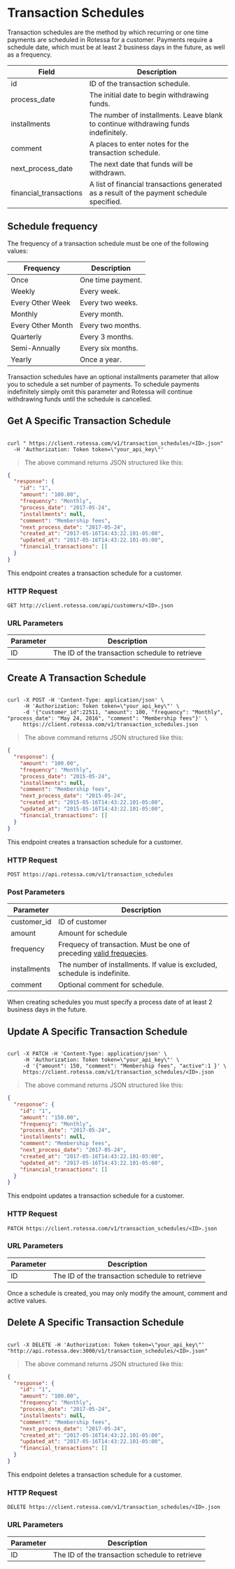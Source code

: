 # Transaction Schedules

Transaction schedules are the method by which recurring or one time payments are scheduled in Rotessa for a customer. Payments require a schedule date, which must be at least 2 business days in the future, as well as a frequency.

Field | Description
--------- | -----------
id | ID of the transaction schedule.
process_date | The initial date to begin withdrawing funds.
installments | The number of installments. Leave blank to continue withdrawing funds indefinitely.
comment | A places to enter notes for the transaction schedule.
next_process_date | The next date that funds will be withdrawn.
financial_transactions | A list of financial transactions generated as a result of the payment schedule specified.

## Schedule frequency
The frequency of a transaction schedule must be one of the following values:

Frequency | Description
--------- | -------
Once | One time payment.
Weekly | Every week.
Every Other Week | Every two weeks.
Monthly | Every month.
Every Other Month | Every two months.
Quarterly | Every 3 months.
Semi-Annually | Every six months.
Yearly | Once a year.

Transaction schedules have an optional installments parameter that allow you to schedule a set number of payments. To schedule payments indefinitely simply omit this parameter and Rotessa will continue withdrawing funds until the schedule is cancelled.

## Get A Specific Transaction Schedule

```shell

curl " https://client.rotessa.com/v1/transaction_schedules/<ID>.json" 
  -H 'Authorization: Token token=\"your_api_key\"'

```

> The above command returns JSON structured like this:

```json
{
  "response": {
    "id": "1",
    "amount": "100.00",
    "frequency": "Monthly",
    "process_date": "2017-05-24",
    "installments": null,
    "comment": "Membership fees",
    "next_process_date": "2017-05-24",
    "created_at": "2017-05-16T14:43:22.101-05:00",
    "updated_at": "2017-05-16T14:43:22.101-05:00",
    "financial_transactions": []
  }
}
```

This endpoint creates a transaction schedule for a customer.

### HTTP Request

`GET http://client.rotessa.com/api/customers/<ID>.json
`

### URL Parameters

Parameter | Description
--------- | -----------
ID | The ID of the transaction schedule to retrieve


## Create A Transaction Schedule

```shell

curl -X POST -H 'Content-Type: application/json' \ 
     -H 'Authorization: Token token=\"your_api_key\"' \
     -d '{"customer_id":22511, "amount": 100, "frequency": "Monthly", "process_date": "May 24, 2016", "comment": "Membership fees"}' \
     https://client.rotessa.com/v1/transaction_schedules.json
```

> The above command returns JSON structured like this:

```json
{
  "response": {
    "amount": "100.00",
    "frequency": "Monthly",
    "process_date": "2015-05-24",
    "installments": null,
    "comment": "Membership fees",
    "next_process_date": "2015-05-24",
    "created_at": "2015-05-16T14:43:22.101-05:00",
    "updated_at": "2015-05-16T14:43:22.101-05:00",
    "financial_transactions": []
  }
}
```

This endpoint creates a transaction schedule for a customer.

### HTTP Request

`POST https://api.rotessa.com/v1/transaction_schedules`

### Post Parameters

Parameter | Description
--------- | -----------
customer_id | ID of customer
amount | Amount for schedule
frequency | Frequecy of transaction. Must be one of preceding <a href="#schedule-frequency">valid frequecies</a>.
installments | The number of installments. If value is excluded, schedule is indefinite.
comment | Optional comment for schedule.


<aside class="success">
When creating schedules you must specify a process date of at least 2 business days in the future.
</aside>


## Update A Specific Transaction Schedule

```shell

curl -X PATCH -H 'Content-Type: application/json' \
     -H 'Authorization: Token token=\"your_api_key\"' \
     -d '{"amount": 150, "comment": "Membership fees", "active":1 }' \
     https://client.rotessa.com/v1/transaction_schedules/<ID>.json

```

> The above command returns JSON structured like this:

```json
{
  "response": {
    "id": "1",
    "amount": "150.00",
    "frequency": "Monthly",
    "process_date": "2017-05-24",
    "installments": null,
    "comment": "Membership fees",
    "next_process_date": "2017-05-24",
    "created_at": "2017-05-16T14:43:22.101-05:00",
    "updated_at": "2017-05-16T14:43:22.101-05:00",
    "financial_transactions": []
  }
}
```

This endpoint updates a transaction schedule for a customer.

### HTTP Request

`PATCH https://client.rotessa.com/v1/transaction_schedules/<ID>.json`

### URL Parameters

Parameter | Description
--------- | -----------
ID | The ID of the transaction schedule to retrieve


<aside class="success">
Once a schedule is created, you may only modify the amount, comment and active values.
</aside>

## Delete A Specific Transaction Schedule

```shell

curl -X DELETE -H 'Authorization: Token token=\"your_api_key\"' "http://api.rotessa.dev:3000/v1/transaction_schedules/<ID>.json"

```

> The above command returns JSON structured like this:

```json
{
  "response": {
    "id": "1",
    "amount": "100.00",
    "frequency": "Monthly",
    "process_date": "2017-05-24",
    "installments": null,
    "comment": "Membership fees",
    "next_process_date": "2017-05-24",
    "created_at": "2017-05-16T14:43:22.101-05:00",
    "updated_at": "2017-05-16T14:43:22.101-05:00",
    "financial_transactions": []
  }
}
```

This endpoint deletes a transaction schedule for a customer.

### HTTP Request

`DELETE https://client.rotessa.com/v1/transaction_schedules/<ID>.json`

### URL Parameters

Parameter | Description
--------- | -----------
ID | The ID of the transaction schedule to retrieve
